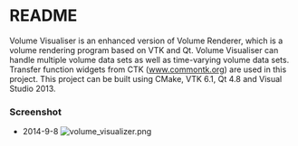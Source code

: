 # README #

Volume Visualiser is an enhanced version of Volume Renderer, which is a volume rendering program based on VTK and Qt.
Volume Visualiser can handle multiple volume data sets as well as time-varying volume data sets.
Transfer function widgets from CTK (www.commontk.org) are used in this project.
This project can be built using CMake, VTK 6.1, Qt 4.8 and Visual Studio 2013.

### Screenshot ###
* 2014-9-8
![volume_visualizer.png](https://bitbucket.org/repo/d5Xrn6/images/2362565755-volume_visualizer.png)